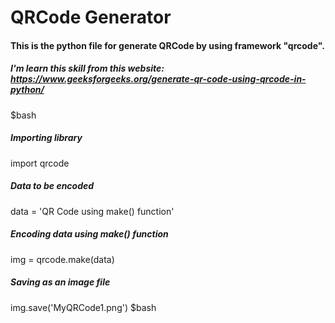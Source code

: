 # QRCode Generator
#### This is the python file for generate QRCode by using framework "qrcode".
##### I'm learn this skill from this website: https://www.geeksforgeeks.org/generate-qr-code-using-qrcode-in-python/

$bash 
##### Importing library
import qrcode

##### Data to be encoded
data = 'QR Code using make() function'

##### Encoding data using make() function
img = qrcode.make(data)

##### Saving as an image file
img.save('MyQRCode1.png')
$bash 

